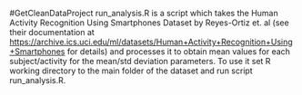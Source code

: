 #GetCleanDataProject
run_analysis.R is a script which takes the Human Activity Recognition Using Smartphones Dataset by Reyes-Ortiz et. al (see their documentation at https://archive.ics.uci.edu/ml/datasets/Human+Activity+Recognition+Using+Smartphones for details) and processes it to obtain mean values for each subject/activity for the mean/std deviation parameters. To use it set R working directory to the main folder of the dataset and run script run_analysis.R.

